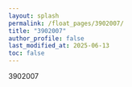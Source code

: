 ```yaml
---
layout: splash
permalink: /float_pages/3902007/
title: "3902007"
author_profile: false
last_modified_at: 2025-06-13
toc: false
---
```

 
3902007
